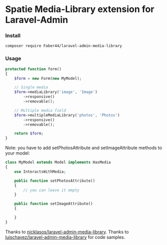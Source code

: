 Spatie Media-Library extension for Laravel-Admin
======

### Install

```
composer require Faber44/laravel-admin-media-library
```

### Usage
```php
protected function form()
{
    $form = new Form(new MyModel);

    // Single media
    $form->mediaLibrary('image', 'Image')
        ->responsive()
        ->removable();

    // Multiple media field
    $form->multipleMediaLibrary('photos', 'Photos')
        ->responsive()
        ->removable();

    return $form;
}
```

Note: you have to add setPhotosAttribute and setImageAttribute methods to your model:
```php
class MyModel extends Model implements HasMedia
{
    use InteractsWithMedia;

    public function setPhotosAttribute()
    {
        // you can leave it empty
    }

    public function setImageAttribute()
    {

    }
}
```
Thanks to [nicklasos/laravel-admin-media-library](https://github.com/nicklasos/laravel-admin-media-library).
Thanks to [luischavez/laravel-admin-media-library](https://github.com/luischavez/laravel-admin-media-library) for code samples.
